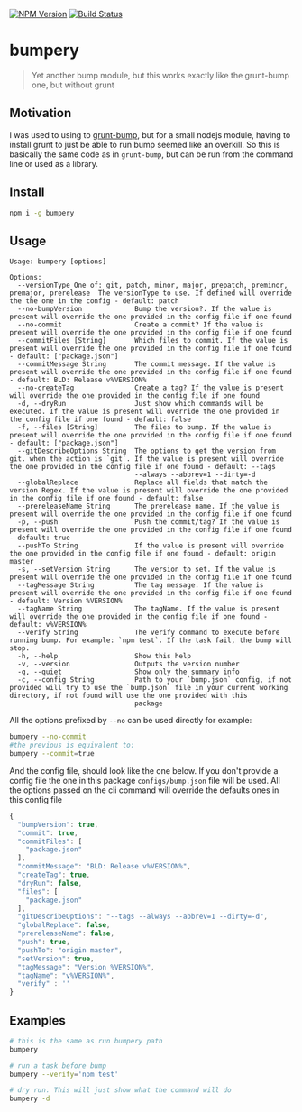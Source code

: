 [![NPM Version](http://img.shields.io/npm/v/bumpery.svg?style=flat)](https://npmjs.org/package/bumpery)
[![Build Status](http://img.shields.io/travis/royriojas/bumpery.svg?style=flat)](https://travis-ci.org/royriojas/bumpery)

# bumpery
> Yet another bump module, but this works exactly like the grunt-bump one, but without grunt

## Motivation

I was used to using to [grunt-bump](https://www.npmjs.com/package/grunt-bump), but for a small 
nodejs module, having to install grunt to just be able to run bump seemed like an overkill. So this is basically
the same code as in `grunt-bump`, but can be run from the command line or used as a library.

## Install

```bash
npm i -g bumpery
```

## Usage
```
Usage: bumpery [options]

Options:
  --versionType One of: git, patch, minor, major, prepatch, preminor, premajor, prerelease  The versionType to use. If defined will override the the one in the config - default: patch
  --no-bumpVersion             Bump the version?. If the value is present will override the one provided in the config file if one found
  --no-commit                  Create a commit? If the value is present will override the one provided in the config file if one found
  --commitFiles [String]       Which files to commit. If the value is present will override the one provided in the config file if one found - default: ["package.json"]
  --commitMessage String       The commit message. If the value is present will override the one provided in the config file if one found - default: BLD: Release v%VERSION%
  --no-createTag               Create a tag? If the value is present will override the one provided in the config file if one found
  -d, --dryRun                 Just show which commands will be executed. If the value is present will override the one provided in the config file if one found - default: false
  -f, --files [String]         The files to bump. If the value is present will override the one provided in the config file if one found - default: ["package.json"]
  --gitDescribeOptions String  The options to get the version from git. when the action is `git`. If the value is present will override the one provided in the config file if one found - default: --tags
                               --always --abbrev=1 --dirty=-d
  --globalReplace              Replace all fields that match the version Regex. If the value is present will override the one provided in the config file if one found - default: false
  --prereleaseName String      The prerelease name. If the value is present will override the one provided in the config file if one found
  -p, --push                   Push the commit/tag? If the value is present will override the one provided in the config file if one found - default: true
  --pushTo String              If the value is present will override the one provided in the config file if one found - default: origin master
  -s, --setVersion String      The version to set. If the value is present will override the one provided in the config file if one found
  --tagMessage String          The tag message. If the value is present will override the one provided in the config file if one found - default: Version %VERSION%
  --tagName String             The tagName. If the value is present will override the one provided in the config file if one found - default: v%VERSION%
  --verify String              The verify command to execute before running bump. For example: `npm test`. If the task fail, the bump will stop.
  -h, --help                   Show this help
  -v, --version                Outputs the version number
  -q, --quiet                  Show only the summary info
  -c, --config String          Path to your `bump.json` config, if not provided will try to use the `bump.json` file in your current working directory, if not found will use the one provided with this
                               package
```

All the options prefixed by `--no` can be used directly for example:

```bash
bumpery --no-commit   
#the previous is equivalent to:
bumpery --commit=true 
```

And the config file, should look like the one below. If you don't provide a config file the one in this 
package `configs/bump.json` file will be used. All the options passed on the cli command will override the defaults ones
in this config file

```javascript
{
  "bumpVersion": true,
  "commit": true,
  "commitFiles": [
    "package.json"
  ],
  "commitMessage": "BLD: Release v%VERSION%",
  "createTag": true,
  "dryRun": false,
  "files": [
    "package.json"
  ],
  "gitDescribeOptions": "--tags --always --abbrev=1 --dirty=-d",
  "globalReplace": false,
  "prereleaseName": false,
  "push": true,
  "pushTo": "origin master",
  "setVersion": true,
  "tagMessage": "Version %VERSION%",
  "tagName": "v%VERSION%",
  "verify" : ''
}
```

## Examples

```bash
# this is the same as run bumpery path
bumpery 

# run a task before bump
bumpery --verify='npm test'

# dry run. This will just show what the command will do
bumpery -d 
```
